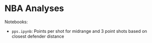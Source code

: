 # NBA Analyses

Notebooks:
- ```pps.ipynb```: Points per shot for midrange and 3 point shots based on closest defender distance
